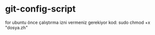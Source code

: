 # git-config-script
for ubuntu
önce çalıştırma izni vermeniz gerekiyor kod:
sudo chmod +x "dosya.zh"
